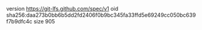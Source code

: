 version https://git-lfs.github.com/spec/v1
oid sha256:daa273b0bb6b5dd2fd2406f0b9bc345fa33ffd5e69249cc050bc639f7b9dfc4c
size 905
